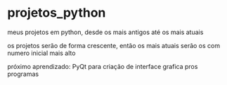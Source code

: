 # projetos_python

meus projetos em python, desde os mais antigos até os mais atuais

os projetos serão de forma crescente, então os mais atuais serão os com numero inicial mais alto

próximo aprendizado: PyQt para criação de interface grafica pros programas

